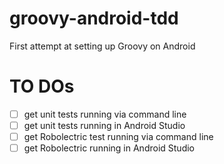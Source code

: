 groovy-android-tdd
==================

First attempt at setting up Groovy on Android

TO DOs
======

- [ ] get unit tests running via command line
- [ ] get unit tests running in Android Studio
- [ ] get Robolectric test running via command line
- [ ] get Robolectric running in Android Studio
